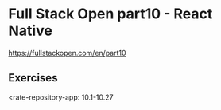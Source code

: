 # Full Stack Open part10 - React Native
https://fullstackopen.com/en/part10

## Exercises
<rate-repository-app: 10.1-10.27
